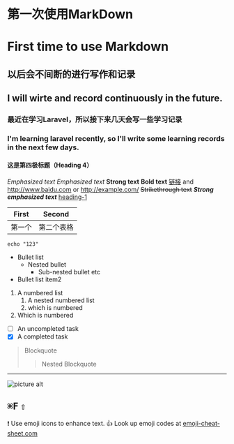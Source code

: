 第一次使用MarkDown
==================
# First time to use **Markdown** #
## 以后会不间断的进行写作和记录  ##
I will wirte and record continuously in the future.
--------------------------------------------------
### 最近在学习Laravel，所以接下来几天会写一些学习记录  ###
### I'm learning laravel recently, so I'll write some learning records in the next few days. ###
#### 这是第四极标题（Heading 4）  ####
_Emphasized text_ *Emphasized text*
**Strong text** __Bold text__
[链接](www.baidu.com) and http://www.baidu.com or <http://example.com/>
~~Strikethrough text~~
***Strong emphasized text***
[heading-1](#第一次使用MarkDown "Goto heading-1")

First |Second
-----|-----
第一个| 第二个表格
`echo "123"`
* Bullet list
  * Nested bullet
    * Sub-nested bullet etc
* Bullet list item2

1. A numbered list
    1. A nested numbered list
    1. which is numbered
2. Which is numbered

- [ ] An uncompleted task
- [x] A completed task
> Blockquote
>>Nested Blockquote

---------------

![picture alt](https://github.com/wifidu/wf-laravel2.0/blob/master/5d9d86b8cab22.jpg)

<kbd>⌘F</kbd>
<kbd>⇧</kbd>
--------------------------


:exclamation: Use emoji icons to enhance text. :+1:  Look up emoji codes at [emoji-cheat-sheet.com](http://emoji-cheat-sheet.com/)
